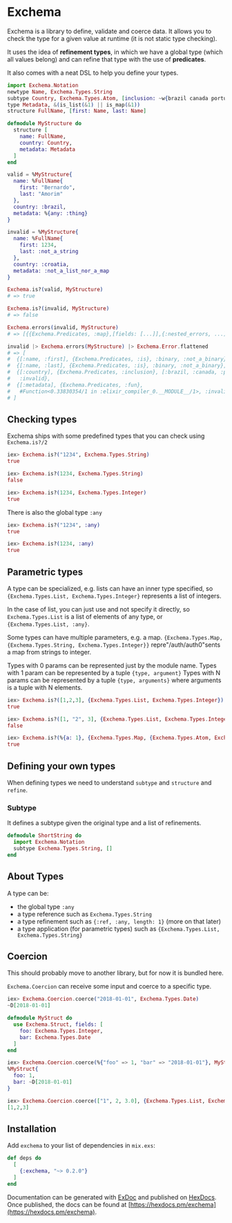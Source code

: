 # Exchema

Exchema is a library to define, validate and coerce data. It allows
you to check the type for a given value at runtime (it is not static
type checking).

It uses the idea of **refinement types**, in which we have a global type
(which all values belong) and can refine that type with the use of
**predicates**.

It also comes with a neat DSL to help you define your types.

```elixir
import Exchema.Notation
newtype Name, Exchema.Types.String
subtype Country, Exchema.Types.Atom, [inclusion: ~w{brazil canada portugal}a]
type Metadata, &(is_list(&1) || is_map(&1))
structure FullName, [first: Name, last: Name]

defmodule MyStructure do
  structure [
    name: FullName,
    country: Country,
    metadata: Metadata
  ]
end

valid = %MyStructure{
  name: %FullName{
    first: "Bernardo",
    last: "Amorim"
  },
  country: :brazil,
  metadata: %{any: :thing}
}

invalid = %MyStructure{
  name: %FullName{
    first: 1234,
    last: :not_a_string
  },
  country: :croatia,
  metadata: :not_a_list_nor_a_map
}

Exchema.is?(valid, MyStructure)
# => true

Exchema.is?(invalid, MyStructure)
# => false

Exchema.errors(invalid, MyStructure)
# => [{{Exchema.Predicates, :map},[fields: [...]],{:nested_errors, ...]

invalid |> Exchema.errors(MyStructure) |> Exchema.Error.flattened
# => [
#  {[:name, :first], {Exchema.Predicates, :is}, :binary, :not_a_binary},
#  {[:name, :last], {Exchema.Predicates, :is}, :binary, :not_a_binary},
#  {[:country], {Exchema.Predicates, :inclusion}, [:brazil, :canada, :portugal],
#   :invalid},
#  {[:metadata], {Exchema.Predicates, :fun},
#   #Function<0.33830354/1 in :elixir_compiler_0.__MODULE__/1>, :invalid}
# ]
```

## Checking types

Exchema ships with some predefined types that you can check using
`Exchema.is?/2`

```elixir
iex> Exchema.is?("1234", Exchema.Types.String)
true

iex> Exchema.is?(1234, Exchema.Types.String)
false

iex> Exchema.is?(1234, Exchema.Types.Integer)
true
```

There is also the global type `:any`

```elixir
iex> Exchema.is?("1234", :any)
true

iex> Exchema.is?(1234, :any)
true
```

## Parametric types

A type can be specialized, e.g. lists can have an inner type specified, so
`{Exchema.Types.List, Exchema.Types.Integer}` represents a list of integers.

In the case of list, you can just use and not specify it directly, so
`Exchema.Types.List` is a list of elements of any type, or
`{Exchema.Types.List, :any}`.

Some types can have multiple parameters, e.g. a map.
`{Exchema.Types.Map, {Exchema.Types.String, Exchema.Types.Integer}}` repre"/auth/auth0"sents
a map from strings to integer.

Types with 0 params can be represented just by the module name.
Types with 1 param can be represented by a tuple `{type, argument}`
Types with N params can be represented by a tuple `{type, arguments}` where
arguments is a tuple with N elements.

```elixir
iex> Exchema.is?([1,2,3], {Exchema.Types.List, Exchema.Types.Integer})
true

iex> Exchema.is?([1, "2", 3], {Exchema.Types.List, Exchema.Types.Integer})
false

iex> Exchema.is?(%{a: 1}, {Exchema.Types.Map, {Exchema.Types.Atom, Exchema.Types.Integer}})
true
```

## Defining your own types

When defining types we need to understand `subtype` and `structure` and `refine`.

### Subtype

It defines a subtype given the original type and a list of refinements.

```elixir
defmodule ShortString do
  import Exchema.Notation
  subtype Exchema.Types.String, []
end
```

## About Types

A type can be:

- the global type `:any`
- a type reference such as `Exchema.Types.String`
- a type refinement such as `{:ref, :any, length: 1}` (more on that later)
- a type application (for parametric types) such as `{Exchema.Types.List, Exchema.Types.String}`

## Coercion

This should probably move to another library, but for now it is bundled here.

`Exchema.Coercion` can receive some input and coerce to a specific type.

```elixir
iex> Exchema.Coercion.coerce("2018-01-01", Exchema.Types.Date)
~D[2018-01-01]

defmodule MyStruct do
  use Exchema.Struct, fields: [
    foo: Exchema.Types.Integer,
    bar: Exchema.Types.Date
  ]
end

iex> Exchema.Coercion.coerce(%{"foo" => 1, "bar" => "2018-01-01"}, MyStruct)
%MyStruct{
  foo: 1,
  bar: ~D[2018-01-01]
}

iex> Exchema.Coercion.coerce(["1", 2, 3.0], {Exchema.Types.List, Exchema.Types.Integer})
[1,2,3]
```

## Installation

Add `exchema` to your list of dependencies in `mix.exs`:

```elixir
def deps do
  [
    {:exchema, "~> 0.2.0"}
  ]
end
```

Documentation can be generated with [ExDoc](https://github.com/elixir-lang/ex_doc)
and published on [HexDocs](https://hexdocs.pm). Once published, the docs can
be found at [https://hexdocs.pm/exchema](https://hexdocs.pm/exchema).
